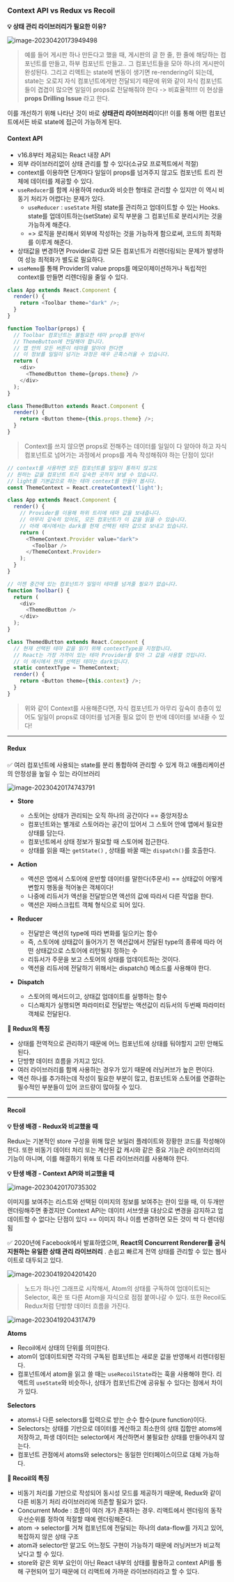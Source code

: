 ### Context API vs Redux vs Recoil

**💡 상태 관리 라이브러리가 필요한 이유?**

![image-20230420173949498](./assets/image-20230420173949498.png)

> 예를 들어 게시판 하나 만든다고 했을 때, 게시판의 글 한 줄, 한 줄에 해당하는 컴포넌트를 만들고, 하부 컴포넌트 만들고.. 그 컴포넌트들을 모아 하나의 게시판이 완성된다. 그리고 리액트는 state에 변동이 생기면 re-rendering이 되는데, state는 오로지 자식 컴포넌트에게만 전달되기 때문에 위와 같이 자식 컴포넌트들이 겹겹이 많으면 일일이 props로 전달해줘야 한다 -> 비효율적!!!! 이 현상을 **props Drilling Issue** 라고 한다.

이를 개선하기 위해 나타난 것이 바로 **상태관리 라이브러리**이다!! 이를 통해 어떤 컴포넌트에서든 바로 state에 접근이 가능하게 된다.



#### Context API

- v16.8부터 제공되는 React 내장 API
- 외부 라이브러리없이 상태 관리를 할 수 있다(소규모 프로젝트에서 적절)
- context를 이용하면 단계마다 일일이 props를 넘겨주지 않고도 컴포넌트 트리 전체에 데이터를 제공할 수 있다.
- `useReducer`를 함께 사용하여 redux와 비슷한 형태로 관리할 수 있지만 이 역시 비동기 처리가 어렵다는 문제가 있다.
  - `useReducer` : `useState` 처럼 state를 관리하고 업데이트할 수 있는 Hooks. state를 업데이트하는(setState) 로직 부분을 그 컴포넌트로 분리시키는 것을 가능하게 해준다.
  - => 로직을 분리해서 외부에 작성하는 것을 가능하게 함으로써, 코드의 최적화를 이루게 해준다.
- 상태값을 변경하면 Provider로 감싼 모든 컴포넌트가 리렌더링되는 문제가 발생하여 성능 최적화가 별도로 필요하다.
- `useMemo`를 통해 Provider의 value props를 메모이제이션하거나 독립적인 context를 만들면 리렌더링을 줄일 수 있다.

```javascript
class App extends React.Component {
  render() {
    return <Toolbar theme="dark" />;
  }
}

function Toolbar(props) {
  // Toolbar 컴포넌트는 불필요한 테마 prop를 받아서
  // ThemeButton에 전달해야 합니다.
  // 앱 안의 모든 버튼이 테마를 알아야 한다면
  // 이 정보를 일일이 넘기는 과정은 매우 곤혹스러울 수 있습니다.
  return (
    <div>
      <ThemedButton theme={props.theme} />
    </div>
  );
}

class ThemedButton extends React.Component {
  render() {
    return <Button theme={this.props.theme} />;
  }
}
```

> Context를 쓰지 않으면 props로 전해주는 데이터를 일일이 다 알아야 하고 자식 컴포넌트로 넘어가는 과정에서 props를 계속 작성해줘야 하는 단점이 있다!

```javascript
// context를 사용하면 모든 컴포넌트를 일일이 통하지 않고도
// 원하는 값을 컴포넌트 트리 깊숙한 곳까지 보낼 수 있습니다.
// light를 기본값으로 하는 테마 context를 만들어 봅시다.
const ThemeContext = React.createContext('light');

class App extends React.Component {
  render() {
    // Provider를 이용해 하위 트리에 테마 값을 보내줍니다.
    // 아무리 깊숙히 있어도, 모든 컴포넌트가 이 값을 읽을 수 있습니다.
    // 아래 예시에서는 dark를 현재 선택된 테마 값으로 보내고 있습니다.
    return (
      <ThemeContext.Provider value="dark">
        <Toolbar />
      </ThemeContext.Provider>
    );
  }
}

// 이젠 중간에 있는 컴포넌트가 일일이 테마를 넘겨줄 필요가 없습니다.
function Toolbar() {
  return (
    <div>
      <ThemedButton />
    </div>
  );
}

class ThemedButton extends React.Component {
  // 현재 선택된 테마 값을 읽기 위해 contextType을 지정합니다.
  // React는 가장 가까이 있는 테마 Provider를 찾아 그 값을 사용할 것입니다.
  // 이 예시에서 현재 선택된 테마는 dark입니다.
  static contextType = ThemeContext;
  render() {
    return <Button theme={this.context} />;
  }
}
```

> 위와 같이 Context를 사용해준다면, 자식 컴포넌트가 아무리 깊숙이 층층이 있어도 일일이 props로 데이터를 넘겨줄 필요 없이 한 번에 데이터를 보내줄 수 있다!





---



#### Redux

✅ 여러 컴포넌트에 사용되는 state를 분리 통합하여 관리할 수 있게 하고 애플리케이션의 안정성을 높일 수 있는 라이브러리

![image-20230420174743791](./assets/image-20230420174743791.png)

- **Store**
  - 스토어는 상태가 관리되는 오직 하나의 공간이다 == 중앙저장소
  - 컴포넌트와는 별개로 스토어라는 공간이 있어서 그 스토어 안에 앱에서 필요한 상태를 담는다.
  - 컴포넌트에서 상태 정보가 필요할 때 스토어에 접근한다.
  - 상태를 읽을 때는 `getState()` , 상태를 바꿀 때는 `dispatch()`를 호출한다.
- **Action**
  - 액션은 앱에서 스토어에 운반할 데이터를 말한다(주문서) == 상태값이 어떻게 변할지 행동을 적어놓은 객체이다!
  - 나중에 리듀서가 액션을 전달받으면 액션의 값에 따라서 다른 작업을 한다.
  - 액션은 자바스크립트 객체 형식으로 되어 있다.
  
- **Reducer**
  - 전달받은 액션의 type에 따라 변화를 일으키는 함수
  - 즉, 스토어에 상태값이 들어가기 전 액션값에서 전달된 type의 종류에 따라 어떤 상태값으로 스토어에 리턴될지 정하는 수
  - 리듀서가 주문을 보고 스토어의 상태를 업데이트하는 것이다.
  - 액션을 리듀서에 전달하기 위해서는 dispatch() 메소드를 사용해야 한다.

- **Dispatch**
  - 스토어의 메서드이고, 상태값 업데이트를 실행하는 함수
  - 디스패치가 실행되면 파라미터로 전달받는 액션값이 리듀서의 두번째 파라미터 객체로 전달된다.



**📌 Redux의 특징**

- 상태를 전역적으로 관리하기 때문에 어느 컴포넌트에 상태를 둬야할지 고민 안해도 된다.
- 단방향 데이터 흐름을 가지고 있다.
- 여러 라이브러리를 함께 사용하는 경우가 있기 때문에 러닝커브가 높은 편이다.
- 액션 하나를 추가하는데 작성이 필요한 부분이 많고, 컴포넌트와 스토어를 연결하는 필수적인 부분들이 있어 코드량이 많아질 수 있다.



----



#### Recoil

**💡 탄생 배경 - Redux와 비교했을 때**

Redux는 기본적인 store 구성을 위해 많은 보일러 플레이트와 장황한 코드를 작성해야 한다. 또한 비동기 데이터 처리 또는 계산된 값 캐시와 같은 중요 기능은 라이브러리의 기능이 아니며, 이를 해결하기 위해 또 다른 라이브러리를 사용해야 한다.



**💡 탄생 배경 - Context API와 비교했을 때**

![image-20230420170735302](./assets/image-20230420170735302.png)

이미지를 보여주는 리스트와 선택된 이미지의 정보를 보여주는 란이 있을 때, 이 두개만 렌더링해주면 좋겠지만 Context API는 데이터 서브셋을 대상으로 변경을 감지하고 업데이트할 수 없다는 단점이 있다 == 이미지 하나 이름 변경하면 모든 것이 싹 다 렌더링됨



✅ 2020년에 Facebook에서 발표하였으며, **React의 Concurrent Renderer를 공식 지원하는 유일한 상태 관리 라이브러리** . 손쉽고 빠르게 전역 상태를 관리할 수 있는 웹사이트로 대두되고 있다.

![image-20230419204201420](./assets/image-20230419204201420.png)

> 노드가 하나인 그래프로 시작해서, Atom의 상태를 구독하여 업데이트되는 Selector, 혹은 또 다른 Atom을 자식으로 점점 붙여나갈 수 있다. 또한 Recoil도 Redux처럼 단방향 데이터 흐름을 가진다.

![image-20230419204317479](./assets/image-20230419204317479.png)

**Atoms**

- Recoil에서 상태의 단위를 의미한다.
- atom이 업데이트되면 각각의 구독된 컴포넌트는 새로운 값을 반영해서 리렌더링된다.
- 컴포넌트에서 atom을 읽고 쓸 때는 `useRecoilState`라는 훅을 사용해야 한다. 리액트의 `useState`와 비슷하나, 상태가 컴포넌트간에 공유될 수 있다는 점에서 차이가 있다.

**Selectors**

- atoms나 다른 selectors를 입력으로 받는 순수 함수(pure function)이다.
- Selectors는 상태를 기반으로 데이터를 계산하고 최소한의 상태 집합만 atoms에 저장하고, 파생 데이터는 selector에서 계산하면서 불필요한 상태를 만들어내지 않는다.
- 컴포넌트 관점에서 atoms와 selectors는 동일한 인터페이스이므로 대체 가능하다.



**📌 Recoil의 특징**

- 비동기 처리를 기반으로 작성되어 동시성 모드를 제공하기 때문에, Redux와 같이 다른 비동기 처리 라이브러리에 의존할 필요가 없다.
- Concurrent Mode : 흐름이 여러 개가 존재하는 경우. 리액트에서 렌더링의 동작 우선순위를 정하여 적절할 때에 렌더링해준다.
- atom -> selector를 거쳐 컴포넌트에 전달되는 하나의 data-flow를 가지고 있어, 복잡하지 않은 상태 구조
- atom과 selector만 알고도 어느정도 구현이 가능하기 때문에 러닝커브가 비교적 낮다고 할 수 있다.
- store와 같은 외부 요인이 아닌 React 내부의 상태를 활용하고 context API를 통해 구현되어 있기 때문에 더 리액트에 가까운 라이브러리라고 할 수 있다.